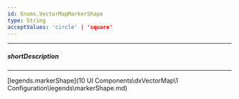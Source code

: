```yaml
---
id: Enums.VectorMapMarkerShape
type: String
acceptValues: 'circle' | 'square'
---
```

---
##### shortDescription
<!-- Description goes here -->

---
<!-- Description goes here -->
[legends.markerShape](10 UI Components\dxVectorMap\1 Configuration\legends\markerShape.md)